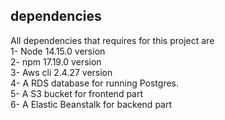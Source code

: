 ## dependencies

All dependencies that requires for this project are <br>
1- Node 14.15.0 version <br>
2- npm 17.19.0 version <br>
3- Aws cli 2.4.27 version <br>
4- A RDS database for running Postgres. <br>
5- A S3 bucket for frontend part <br>
6- A Elastic Beanstalk for backend part <br>

